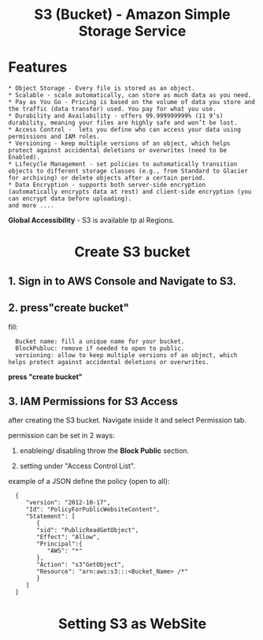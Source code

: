 <div align="center">

# **S3 (Bucket) - Amazon Simple Storage Service**

</div>

# Features

    * Object Storage - Every file is stored as an object.
    * Scalable - scale automatically, can store as much data as you need.
    * Pay as You Go - Pricing is based on the volume of data you store and the traffic (data transfer) used. You pay for what you use.
    * Durability and Availability - offers 99.999999999% (11 9’s) durability, meaning your files are highly safe and won’t be lost.
    * Access Control -  lets you define who can access your data using permissions and IAM roles.
    * Versioning - keep multiple versions of an object, which helps protect against accidental deletions or overwrites (need to be Enabled).
    * Lifecycle Management - set policies to automatically transition objects to different storage classes (e.g., from Standard to Glacier for archiving) or delete objects after a certain period.
    * Data Encryption - supports both server-side encryption (automatically encrypts data at rest) and client-side encryption (you can encrypt data before uploading).
    and more ....
     
__Global Accessibility__ - S3 is available tp al Regions.
    
<div align="center">

# **Create S3 bucket**

</div>

## 1. Sign in to AWS Console and Navigate to S3.

## 2. press"create bucket"

fill:

      Bucket name: fill a unique name for your bucket.
      BlockPubluc: remove if needed to open to public.
      versioning: allow to keep multiple versions of an object, which helps protect against accidental deletions or overwrites.

__press "create bucket"__

## 3. IAM Permissions for S3 Access

after creating the S3 bucket. Navigate inside it and select Permission tab.

permission can be set in 2 ways:

1. enableing/ disabling throw the __Block Public__ section.

2. setting under "Access Control List".

example of a JSON define the policy (open to all):

      {
         "version": "2012-10-17",
         "Id": "PolicyForPublicWebsiteContent",
         "Statement": [
            {
            "sid": "PublicReadGetObject",
            "Effect": "Allow",
            "Principal":{
               "AWS": "*"
            },
            "Action": "s3"GetObject",
            "Resource": "arn:aws:s3:::<Bucket_Name> /*"
            }
         ]
      }

<div align="center">

# **Setting S3 as WebSite**

</div>


